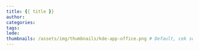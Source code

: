 ```yaml
---
title: {{ title }}
author:
categories:
tags:
lede:
thumbnails: /assets/img/thumbnails/kde-app-office.png # Default, cek source/assets/img/thumbnails atau diganti sesuai dengan yang diiinginkan. Bisa dari web atau yang disimpan di post assets folder (source/_posts/{title})
---
```

